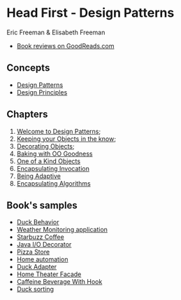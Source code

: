 # Head First - Design Patterns

Eric Freeman & Elisabeth Freeman

- [Book reviews on GoodReads.com](https://www.goodreads.com/book/show/58128.Head_First_Design_Patterns)

## Concepts

- [Design Patterns](design_patterns.md)
- [Design Principles](design_principles.md)

## Chapters

1. [Welcome to Design Patterns](welcome_to_design_patterns.md);
2. [Keeping your Objects in the know](keeping_your_objects_in_the_know.md);
3. [Decorating Objects](decorating_objects.md);
4. [Baking with OO Goodness](baking_with_oo_goodness.md)
5. [One of a Kind Objects](one_of_a_kind_objects.md)
6. [Encapsulating Invocation](encapsulating_invocation.md)
7. [Being Adaptive](being_adaptive.md)
8. [Encapsulating Algorithms](encapsulating_algorithms.md)

## Book's samples

- [Duck Behavior](01_duck_behavior)
- [Weather Monitoring application](02_weather_monitoring_application)
- [Starbuzz Coffee](03_starbuzz_coffee)
- [Java I/O Decorator](04_java_io_decorator)
- [Pizza Store](05_pizza_store)
- [Home automation](06_home_automation)
- [Duck Adapter](07_duck_adapter)
- [Home Theater Facade](08_home_theater_facade)
- [Caffeine Beverage With Hook](09_caffeine_beverage_with_hook)
- [Duck sorting](10_duck_sorting)
